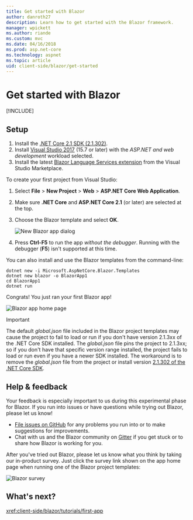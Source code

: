 ```yaml
---
title: Get started with Blazor
author: danroth27
description: Learn how to get started with the Blazor framework.
manager: wpickett
ms.author: riande
ms.custom: mvc
ms.date: 04/16/2018
ms.prod: asp.net-core
ms.technology: aspnet
ms.topic: article
uid: client-side/blazor/get-started
---
```

# Get started with Blazor

[!INCLUDE[](~/includes/blazor-preview-notice.md)]

## Setup

1. Install the [.NET Core 2.1 SDK (2.1.302)](https://go.microsoft.com/fwlink/?linkid=873092).
1. Install [Visual Studio 2017](https://go.microsoft.com/fwlink/?linkid=873093) (15.7 or later) with the *ASP.NET and web development* workload selected.
1. Install the latest [Blazor Language Services extension](https://go.microsoft.com/fwlink/?linkid=870389) from the Visual Studio Marketplace.

To create your first project from Visual Studio:

1. Select **File** > **New Project** > **Web** > **ASP.NET Core Web Application**.
1. Make sure **.NET Core** and **ASP.NET Core 2.1** (or later) are selected at the top.
1. Choose the Blazor template and select **OK**.

   ![New Blazor app dialog](https://msdnshared.blob.core.windows.net/media/2018/07/new-blazor-app-dialog-0.5.0.png)
   
1. Press **Ctrl-F5** to run the app *without the debugger*. Running with the debugger (**F5**) isn't supported at this time.

You can also install and use the Blazor templates from the command-line:

```console
dotnet new -i Microsoft.AspNetCore.Blazor.Templates
dotnet new blazor -o BlazorApp1
cd BlazorApp1
dotnet run
```

Congrats! You just ran your first Blazor app!

![Blazor app home page](https://msdnshared.blob.core.windows.net/media/2018/04/blazor-bootstrap-4.png)

> [!IMPORTANT]
> The default *global.json* file included in the Blazor project templates may cause the project to fail to load or run if you don't have version 2.1.3xx of the .NET Core SDK installed. The *global.json* file pins the project to 2.1.3xx; so if you don't have that specific version range installed, the project fails to load or run even if you have a newer SDK installed. The workaround is to remove the *global.json* file from the project or install version [2.1.302 of the .NET Core SDK](https://www.microsoft.com/net/download/dotnet-core/2.1).

## Help & feedback

Your feedback is especially important to us during this experimental phase for Blazor. If you run into issues or have questions while trying out Blazor, please let us know!

* [File issues on GitHub](https://github.com/aspnet/blazor/issues) for any problems you run into or to make suggestions for improvements.
* Chat with us and the Blazor community on [Gitter](https://gitter.im/aspnet/blazor) if you get stuck or to share how Blazor is working for you.

After you've tried out Blazor, please let us know what you think by taking our in-product survey. Just click the survey link shown on the app home page when running one of the Blazor project templates:

![Blazor survey](https://msdnshared.blob.core.windows.net/media/2018/05/blazor-survey-new.png)

## What's next?

<xref:client-side/blazor/tutorials/first-app>
